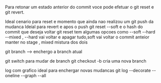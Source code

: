 
Para retonar um estado anterior do commit voce pode efetuar o git reset e git revert.


Ideal cenario para  reset e momento que ainda nao realizou um git push da mudanca
Ideial para revert e apos o push 
git reset --soft e o hash do commit que deseja voltar 
git reset tem algumas opcoes como --soft --hard --mixed ,  --hard vai voltar e apagar tudo,soft vai voltar o commit anteior  manter  no stage , mixed mistura dos dois


git branch --> enchergo a branch atual

git switch <nome da branch> para mudar de branch
git checkout -b <none branch> cria uma nova branch


log com grafico ideal para enchergar novas mudancas 
git log --decorate --oneline --graph --all


